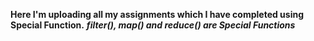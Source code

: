 **Here I'm uploading all my assignments which I have completed using Special Function.**
***filter(), map() and reduce() are Special Functions***
